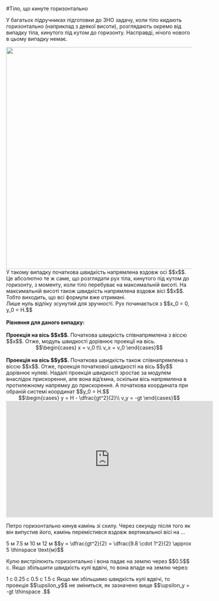 #Тiло, що кинуте горизонтально

У багатьох пiдручниках пiдготовки до ЗНО задачу, коли тiло кидають горизонтально (наприклад з деякої висоти), розглядають окремо вiд випадку тiла, кинутого пiд кутом до горизонту. Насправдi, нiчого нового в цьому випадку немає.

<img class="image" width="600"  src="https://rawgit.com/chudaol/ed-era-book-physics/master/images/chapter_3/7.png" />

<div class="p3">У такому випадку початкова швидкiсть напрямлена вздовж осi $$x$$. Це абсолютно те ж саме, що розглядати рух тiла, кинутого пiд кутом до горизонту, з моменту, коли тiло перебуває на максимальнiй висотi. На максимальнiй висотi також швидкiсть напрямлена вздовж вiсi $$x$$. Тобто виходить, що всi формули вже отриманi.<br>Лише нуль вiдлiку зсунутий для зручностi. Рух починається з $$x_0 = 0, y_0 = H.$$</div>
<br>
<b>Рiвняння для даного випадку:</b>
<br>
<br>
<div class="space"><b>Проекцiя на вiсь $$x$$.</b> Початкова швидкiсть спiвнапрямлена з вiссю $$x$$. Отже, модуль швидкостi дорiвнює проекцiї на вiсь.</div>

<div align="center">$$\begin{cases}
x = v_0 t\\
v_x = v_0
\end{cases}$$</div>
<br>
<div class="space"><b>Проекцiя на вiсь $$y$$.</b> Початкова швидкiсть також спiвнапрямлена з вiссю $$x$$. Отже, проекцiя початкової швидкостi на вiсь $$y$$ дорiвнює нулеві. Надалi проекцiя швидкостi зростає за модулем внаслiдок прискорення, але вона вiд’ємна, оскільки вiсь напрямлена в протилежному напрямку до прискорення. А початкова координата при обранiй системi координат $$y_0 = H.$$</div>

<div class="space"><div align="center">$$\begin{cases}
y = H - \dfrac{gt^2}{2}\\
v_y = -gt
\end{cases}$$</div></div>

<div class="space"><div class="fluidMedia">
<iframe width="560" height="315" src="https://www.youtube.com/embed/soTUgFuBOtg" frameborder="0" allowfullscreen></iframe>
</div>
<div class="popup">
</div>
</div>

<quiz correctLabel="correct!" incorrectLabel="incorrect!" checkLabel="check ansert">
<question>
<p>Петро горизонтально кинув камінь зі схилу. Через секунду після того як він випустив його, камінь перемістився вздовж вертикальної вісі на ...</p>
<answer correct> 5 м</answer>
<answer> 7.5 м</answer>
<answer> 10 м</answer>
<answer> 12 м</answer>
<explanation>
$$y = \dfrac{gt^2}{2} = \dfrac{9.8 \cdot 1^2}{2} \approx 5 \thinspace \text{м}$$
</explanation>
</question>
</quiz>

<quiz correctLabel="correct!" incorrectLabel="incorrect!" checkLabel="check ansert">
<question>
<p>Кулю вистрілюють горизонтально і вона падає на землю через $$0.5$$ с. Якщо збільшити швидкість кулі вдвічі, то вона впаде на землю через:</p>
<answer> 1 с</answer>
<answer> 0.25 с</answer>
<answer correct> 0.5 с</answer>
<answer> 1.5 с</answer>
<explanation>
Якщо ми збільшимо швидкість кулі вдвічі, то проекція $$\upsilon_y$$ не зміниться, як зазначено вище $$\upsilon_y = -gt \thinspace .$$
</explanation>
</question>
</quiz>